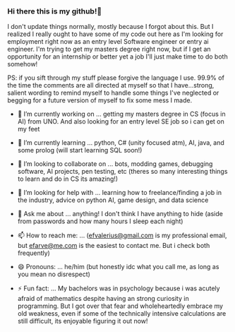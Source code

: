 ### Hi there this is my github!👋

I don't update things normally, mostly because I forgot about this. But I realized I really ought to have some of my code out here as I'm looking for employment right now as an entry level Software engineer or entry ai engineer. I'm trying to get my masters degree right now, but if I get an opportunity for an internship or better yet a job I'll just make time to do both somehow!

PS: if you sift through my stuff please forgive the language I use. 99.9% of the time the comments are all directed at myself so that I have...strong, salient wording to remind myself to handle some things I've neglected or begging for a future version of myself to fix some mess I made.

- 🔭 I’m currently working on ... getting my masters degree in CS (focus in AI) from UNO.
And also looking for an entry level SE job so i can get on my feet

- 🌱 I’m currently learning ... python, C# (unity focused atm), AI, java, and some prolog (will start learning SQL soon!)

- 👯 I’m looking to collaborate on ... bots, modding games, debugging software, AI projects, pen testing, etc
(theres so many interesting things to learn and do in CS its amazing!)

- 🤔 I’m looking for help with ... learning how to freelance/finding a job in the industry, advice on python AI, game design, and data science

- 💬 Ask me about ... anything! I don't think I have anything to hide (aside from passwords and how many hours I sleep each night)

- 📫 How to reach me: ... (efvalerius@gmail.com is my professional email, but efarve@me.com is the easiest to contact me. But i check both frequently)

- 😄 Pronouns: ... he/him (but honestly idc what you call me, as long as you mean no disrespect)

- ⚡ Fun fact: ... My bachelors was in psychology because i was acutely afraid of mathematics despite having an strong curiosity in programming.
But I got over that fear and wholeheartedly embrace my old weakness,
even if some of the technically intensive calculations are still difficult, its enjoyable figuring it out now!
